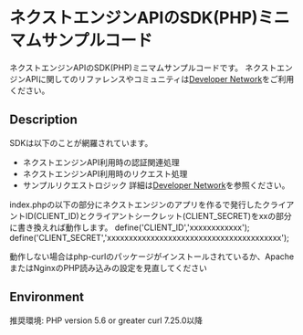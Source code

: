 # ネクストエンジンAPIのSDK(PHP)ミニマムサンプルコード
ネクストエンジンAPIのSDK(PHP)ミニマムサンプルコードです。
ネクストエンジンAPIに関してのリファレンスやコミュニティは[Developer Network](https://developer.next-engine.com/)をご利用ください。

## Description
SDKは以下のことが網羅されています。

- ネクストエンジンAPI利用時の認証関連処理
- ネクストエンジンAPI利用時のリクエスト処理
- サンプルリクエストロジック
詳細は[Developer Network](https://developer.next-engine.com/)を参照ください。

index.phpの以下の部分にネクストエンジンのアプリを作るで発行したクライアントID(CLIENT_ID)とクライアントシークレット(CLIENT_SECRET)をxxの部分に書き換えれば動作します。
define('CLIENT_ID','xxxxxxxxxxxx');
define('CLIENT_SECRET','xxxxxxxxxxxxxxxxxxxxxxxxxxxxxxxxxxxxxxxx');

動作しない場合はphp-curlのパッケージがインストールされているか、ApacheまたはNginxのPHP読み込みの設定を見直してください

## Environment
推奨環境: PHP version 5.6 or greater
curl 7.25.0以降
